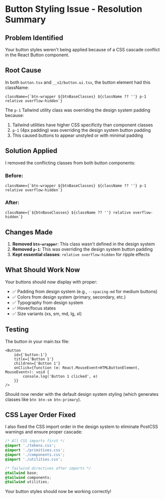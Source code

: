 # Button Styling Issue - Resolution Summary

## Problem Identified
Your button styles weren't being applied because of a CSS cascade conflict in the React Button component.

## Root Cause
In both `button.tsx` and `__v2/button.ui.tsx`, the button element had this className:

```tsx
className={`btn-wrapper ${btnBaseClasses} ${className ?? ''} p-1 relative overflow-hidden`}
```

The `p-1` Tailwind utility class was overriding the design system padding because:
1. Tailwind utilities have higher CSS specificity than component classes
2. `p-1` (4px padding) was overriding the design system button padding
3. This caused buttons to appear unstyled or with minimal padding

## Solution Applied
I removed the conflicting classes from both button components:

### Before:
```tsx
className={`btn-wrapper ${btnBaseClasses} ${className ?? ''} p-1 relative overflow-hidden`}
```

### After:
```tsx
className={`${btnBaseClasses} ${className ?? ''} relative overflow-hidden`}
```

## Changes Made
1. **Removed `btn-wrapper`**: This class wasn't defined in the design system
2. **Removed `p-1`**: This was overriding the design system button padding
3. **Kept essential classes**: `relative overflow-hidden` for ripple effects

## What Should Work Now
Your buttons should now display with proper:
- ✅ Padding from design system (e.g., `--spacing-md` for medium buttons)
- ✅ Colors from design system (primary, secondary, etc.)
- ✅ Typography from design system
- ✅ Hover/focus states
- ✅ Size variants (xs, sm, md, lg, xl)

## Testing
The button in your main.tsx file:
```tsx
<Button
    id={'button-1'}
    title={'Button 1'}
    children={'Button 1'}
    onClick={function (e: React.MouseEvent<HTMLButtonElement, MouseEvent>): void {
        console.log('Button 1 clicked', e)
    }}
/>
```

Should now render with the default design system styling (which generates classes like `btn btn-sm btn-primary`).

## CSS Layer Order Fixed
I also fixed the CSS import order in the design system to eliminate PostCSS warnings and ensure proper cascade:

```css
/* All CSS imports first */
@import './tokens.css';
@import './primitives.css'; 
@import './components.css';
@import './utilities.css';

/* Tailwind directives after imports */
@tailwind base;
@tailwind components;
@tailwind utilities;
```

Your button styles should now be working correctly!
